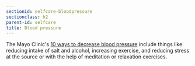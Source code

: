 ```yaml
---
sectionid: selfcare-bloodpressure
sectionclass: h2
parent-id: selfcare
title: Blood pressure
---
```


The Mayo Clinic's <a href="http://www.mayoclinic.org/diseases-conditions/high-blood-pressure/in-depth/high-blood-pressure/art-20046974">10 ways to decrease blood pressure</a> include things like reducing intake of salt and alcohol, increasing exercise, and reducing stress at the source or with the help of meditation or relaxation exercises.

